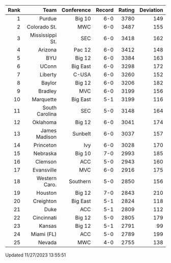 | Rank  | Team                 | Conference           | Record   | Rating | Deviation |
| ---:  | ---:                 | ---:                 | ---:     | ---:   | ---:      |
| 1     | Purdue               | Big 10               | 6-0      | 3780   | 149       |
| 2     | Colorado St.         | MWC                  | 6-0      | 3487   | 155       |
| 3     | Mississippi St.      | SEC                  | 6-0      | 3418   | 162       |
| 4     | Arizona              | Pac 12               | 6-0      | 3412   | 148       |
| 5     | BYU                  | Big 12               | 6-0      | 3384   | 163       |
| 6     | UConn                | Big East             | 6-0      | 3298   | 172       |
| 7     | Liberty              | C-USA                | 6-0      | 3260   | 152       |
| 8     | Baylor               | Big 12               | 6-0      | 3206   | 182       |
| 9     | Bradley              | MVC                  | 6-0      | 3199   | 156       |
| 10    | Marquette            | Big East             | 5-1      | 3199   | 116       |
| 11    | South Carolina       | SEC                  | 5-0      | 3148   | 164       |
| 12    | Oklahoma             | Big 12               | 6-0      | 3041   | 174       |
| 13    | James Madison        | Sunbelt              | 6-0      | 3037   | 157       |
| 14    | Princeton            | Ivy                  | 6-0      | 3028   | 170       |
| 15    | Nebraska             | Big 10               | 7-0      | 2993   | 185       |
| 16    | Clemson              | ACC                  | 5-0      | 2943   | 160       |
| 17    | Evansville           | MVC                  | 6-0      | 2916   | 175       |
| 18    | Western Caro.        | Southern             | 5-0      | 2850   | 156       |
| 19    | Houston              | Big 12               | 7-0      | 2843   | 210       |
| 20    | Creighton            | Big East             | 5-1      | 2824   | 118       |
| 21    | Duke                 | ACC                  | 5-1      | 2809   | 112       |
| 22    | Cincinnati           | Big 12               | 5-0      | 2805   | 179       |
| 23    | Kansas               | Big 12               | 5-1      | 2791   | 99        |
| 24    | Miami (FL)           | ACC                  | 5-0      | 2789   | 199       |
| 25    | Nevada               | MWC                  | 4-0      | 2755   | 138       |

Updated 11/27/2023 13:55:51
